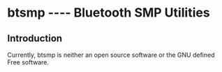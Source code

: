 # btsmp ---- Bluetooth SMP Utilities

## Introduction

Currently, btsmp is neither an open source software or the GNU defined Free software.
